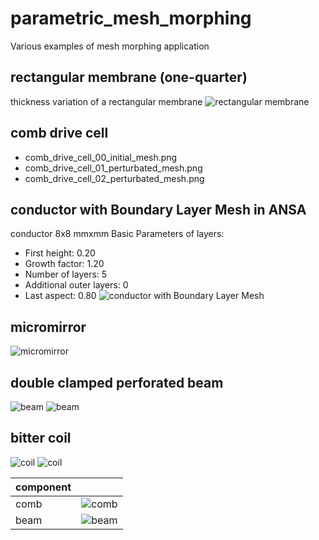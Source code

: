 # parametric_mesh_morphing
Various examples of mesh morphing application


## rectangular membrane (one-quarter)
 thickness variation of a rectangular membrane
 ![rectangular membrane](https://github.com/Kolchuzhin/FEM_benchmarks/blob/main/parametric_mesh_morphing/memb.GIF)

## comb drive cell
* comb_drive_cell_00_initial_mesh.png
* comb_drive_cell_01_perturbated_mesh.png
* comb_drive_cell_02_perturbated_mesh.png

## conductor with Boundary Layer Mesh in ANSA
conductor 8x8 mmxmm
Basic Parameters of layers:
* First height: 0.20
* Growth factor: 1.20
* Number of layers: 5
* Additional outer layers: 0
* Last aspect: 0.80
![conductor with Boundary Layer Mesh](https://github.com/Kolchuzhin/FEM_benchmarks/blob/main/parametric_mesh_morphing/conductor_with_Boundary_Layer_Mesh.png)

## micromirror
![micromirror](https://github.com/Kolchuzhin/FEM_benchmarks/blob/main/parametric_mesh_morphing/micromirror_shape.gif)

## double clamped perforated beam
![beam](https://github.com/Kolchuzhin/FEM_benchmarks/blob/main/parametric_mesh_morphing/double-clamped_perforated_beam_radius_of_%20holes.gif)
![beam](https://github.com/Kolchuzhin/FEM_benchmarks/blob/main/parametric_mesh_morphing/double-clamped_perforated_beam_shape_of_%20holes.gif)

## bitter coil
![coil](https://github.com/Kolchuzhin/FEM_benchmarks/blob/main/parametric_mesh_morphing/Bitter_coil_height.gif)
![coil](https://github.com/Kolchuzhin/FEM_benchmarks/blob/main/parametric_mesh_morphing/Bitter_coil_radius.gif)

| component                              |                    |
|:---------------------------------------|:------------------:|
| comb                                   | ![comb](https://github.com/Kolchuzhin/FEM_benchmarks/blob/main/parametric_mesh_morphing/comb_cell_position.gif)   | 
| beam                                   | ![beam](https://github.com/Kolchuzhin/FEM_benchmarks/blob/main/parametric_mesh_morphing/beam_cross_section.gif)   | 
